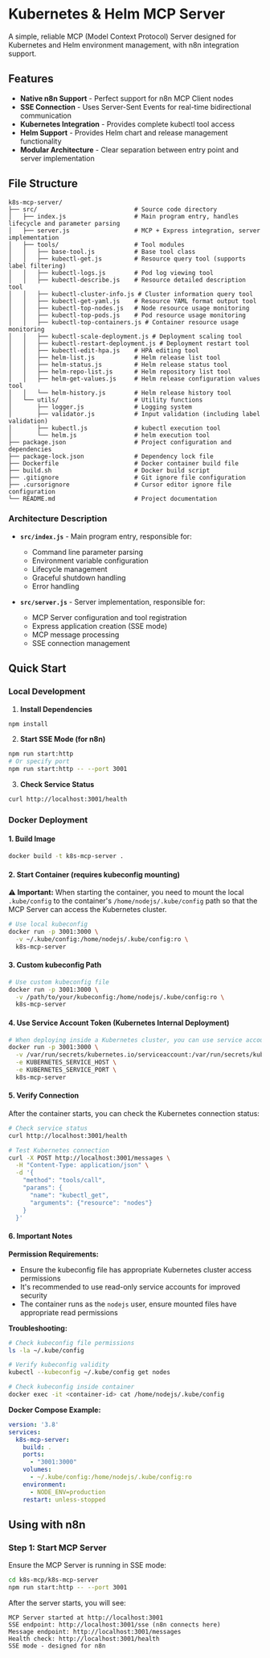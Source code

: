 # Kubernetes & Helm MCP Server

A simple, reliable MCP (Model Context Protocol) Server designed for Kubernetes and Helm environment management, with n8n integration support.

## Features

- **Native n8n Support** - Perfect support for n8n MCP Client nodes
- **SSE Connection** - Uses Server-Sent Events for real-time bidirectional communication
- **Kubernetes Integration** - Provides complete kubectl tool access
- **Helm Support** - Provides Helm chart and release management functionality
- **Modular Architecture** - Clear separation between entry point and server implementation

## File Structure

```
k8s-mcp-server/
├── src/                           # Source code directory
│   ├── index.js                   # Main program entry, handles lifecycle and parameter parsing
│   ├── server.js                  # MCP + Express integration, server implementation
│   ├── tools/                     # Tool modules
│   │   ├── base-tool.js           # Base tool class
│   │   ├── kubectl-get.js         # Resource query tool (supports label filtering)
│   │   ├── kubectl-logs.js        # Pod log viewing tool
│   │   ├── kubectl-describe.js    # Resource detailed description tool
│   │   ├── kubectl-cluster-info.js # Cluster information query tool
│   │   ├── kubectl-get-yaml.js    # Resource YAML format output tool
│   │   ├── kubectl-top-nodes.js   # Node resource usage monitoring
│   │   ├── kubectl-top-pods.js    # Pod resource usage monitoring
│   │   ├── kubectl-top-containers.js # Container resource usage monitoring
│   │   ├── kubectl-scale-deployment.js # Deployment scaling tool
│   │   ├── kubectl-restart-deployment.js # Deployment restart tool
│   │   ├── kubectl-edit-hpa.js    # HPA editing tool
│   │   ├── helm-list.js           # Helm release list tool
│   │   ├── helm-status.js         # Helm release status tool
│   │   ├── helm-repo-list.js      # Helm repository list tool
│   │   ├── helm-get-values.js     # Helm release configuration values tool
│   │   └── helm-history.js        # Helm release history tool
│   └── utils/                     # Utility functions
│       ├── logger.js              # Logging system
│       ├── validator.js           # Input validation (including label validation)
│       ├── kubectl.js             # kubectl execution tool
│       └── helm.js                # helm execution tool
├── package.json                   # Project configuration and dependencies
├── package-lock.json              # Dependency lock file
├── Dockerfile                     # Docker container build file
├── build.sh                       # Docker build script
├── .gitignore                     # Git ignore file configuration
├── .cursorignore                  # Cursor editor ignore file configuration
└── README.md                      # Project documentation
```

### Architecture Description

- **`src/index.js`** - Main program entry, responsible for:
  - Command line parameter parsing
  - Environment variable configuration
  - Lifecycle management
  - Graceful shutdown handling
  - Error handling

- **`src/server.js`** - Server implementation, responsible for:
  - MCP Server configuration and tool registration
  - Express application creation (SSE mode)
  - MCP message processing
  - SSE connection management

## Quick Start

### Local Development

1. **Install Dependencies**
```bash
npm install
```

2. **Start SSE Mode (for n8n)**
```bash
npm run start:http
# Or specify port
npm run start:http -- --port 3001
```

3. **Check Service Status**
```bash
curl http://localhost:3001/health
```

### Docker Deployment

#### 1. Build Image

```bash
docker build -t k8s-mcp-server .
```

#### 2. Start Container (requires kubeconfig mounting)

**⚠️ Important:** When starting the container, you need to mount the local `.kube/config` to the container's `/home/nodejs/.kube/config` path so that the MCP Server can access the Kubernetes cluster.

```bash
# Use local kubeconfig
docker run -p 3001:3000 \
  -v ~/.kube/config:/home/nodejs/.kube/config:ro \
  k8s-mcp-server
```

#### 3. Custom kubeconfig Path

```bash
# Use custom kubeconfig file
docker run -p 3001:3000 \
  -v /path/to/your/kubeconfig:/home/nodejs/.kube/config:ro \
  k8s-mcp-server
```

#### 4. Use Service Account Token (Kubernetes Internal Deployment)

```bash
# When deploying inside a Kubernetes cluster, you can use service account
docker run -p 3001:3000 \
  -v /var/run/secrets/kubernetes.io/serviceaccount:/var/run/secrets/kubernetes.io/serviceaccount:ro \
  -e KUBERNETES_SERVICE_HOST \
  -e KUBERNETES_SERVICE_PORT \
  k8s-mcp-server
```

#### 5. Verify Connection

After the container starts, you can check the Kubernetes connection status:

```bash
# Check service status
curl http://localhost:3001/health

# Test Kubernetes connection
curl -X POST http://localhost:3001/messages \
  -H "Content-Type: application/json" \
  -d '{
    "method": "tools/call",
    "params": {
      "name": "kubectl_get",
      "arguments": {"resource": "nodes"}
    }
  }'
```

#### 6. Important Notes

**Permission Requirements:**
- Ensure the kubeconfig file has appropriate Kubernetes cluster access permissions
- It's recommended to use read-only service accounts for improved security
- The container runs as the `nodejs` user, ensure mounted files have appropriate read permissions

**Troubleshooting:**
```bash
# Check kubeconfig file permissions
ls -la ~/.kube/config

# Verify kubeconfig validity
kubectl --kubeconfig ~/.kube/config get nodes

# Check kubeconfig inside container
docker exec -it <container-id> cat /home/nodejs/.kube/config
```

**Docker Compose Example:**
```yaml
version: '3.8'
services:
  k8s-mcp-server:
    build: .
    ports:
      - "3001:3000"
    volumes:
      - ~/.kube/config:/home/nodejs/.kube/config:ro
    environment:
      - NODE_ENV=production
    restart: unless-stopped
```

## Using with n8n

### Step 1: Start MCP Server

Ensure the MCP Server is running in SSE mode:

```bash
cd k8s-mcp/k8s-mcp-server
npm run start:http -- --port 3001
```

After the server starts, you will see:

```
MCP Server started at http://localhost:3001
SSE endpoint: http://localhost:3001/sse (n8n connects here)
Message endpoint: http://localhost:3001/messages
Health check: http://localhost:3001/health
SSE mode - designed for n8n
```
